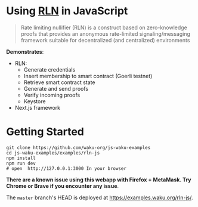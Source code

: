 # Using [RLN](https://rfc.vac.dev/spec/32/) in JavaScript

> Rate limiting nullifier (RLN) is a construct based on zero-knowledge proofs
> that provides an anonymous rate-limited signaling/messaging framework
> suitable for decentralized (and centralized) environments

**Demonstrates**:

- RLN:
  - Generate credentials
  - Insert membership to smart contract (Goerli testnet)
  - Retrieve smart contract state
  - Generate and send proofs
  - Verify incoming proofs
  - Keystore
- Next.js framework

# Getting Started

```shell
git clone https://github.com/waku-org/js-waku-examples
cd js-waku-examples/examples/rln-js
npm install
npm run dev
# open  http://127.0.0.1:3000 In your browser
```

**There are a known issue using this webapp with Firefox + MetaMask. Try Chrome or Brave if you encounter any issue**.

The `master` branch's HEAD is deployed at https://examples.waku.org/rln-js/.